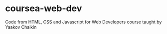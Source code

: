# coursea-web-dev
Code from HTML, CSS and Javascript for Web Developers course taught by Yaakov Chaikin
